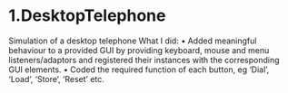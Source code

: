 # 1.DesktopTelephone
Simulation of a desktop telephone
What I did: 
•	Added meaningful behaviour to a provided GUI by providing keyboard, mouse and menu listeners/adaptors and registered their instances with the corresponding GUI elements.
•	Coded the required function of each button, eg ‘Dial’, ‘Load’, ‘Store’, ‘Reset’ etc.
 

